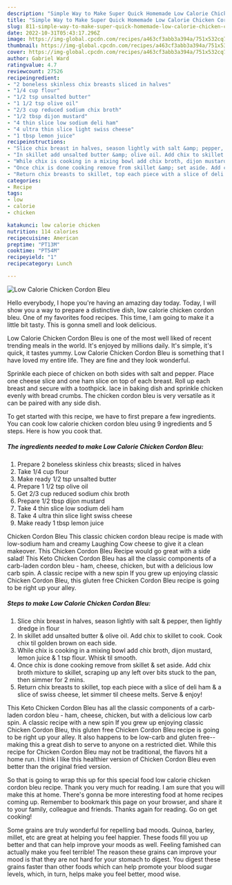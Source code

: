```yaml
---
description: "Simple Way to Make Super Quick Homemade Low Calorie Chicken Cordon Bleu"
title: "Simple Way to Make Super Quick Homemade Low Calorie Chicken Cordon Bleu"
slug: 811-simple-way-to-make-super-quick-homemade-low-calorie-chicken-cordon-bleu
date: 2022-10-31T05:43:17.296Z
image: https://img-global.cpcdn.com/recipes/a463cf3abb3a394a/751x532cq70/low-calorie-chicken-cordon-bleu-recipe-main-photo.jpg
thumbnail: https://img-global.cpcdn.com/recipes/a463cf3abb3a394a/751x532cq70/low-calorie-chicken-cordon-bleu-recipe-main-photo.jpg
cover: https://img-global.cpcdn.com/recipes/a463cf3abb3a394a/751x532cq70/low-calorie-chicken-cordon-bleu-recipe-main-photo.jpg
author: Gabriel Ward
ratingvalue: 4.7
reviewcount: 27526
recipeingredient:
- "2 boneless skinless chix breasts sliced in halves"
- "1/4 cup flour"
- "1/2 tsp unsalted butter"
- "1 1/2 tsp olive oil"
- "2/3 cup reduced sodium chix broth"
- "1/2 tbsp dijon mustard"
- "4 thin slice low sodium deli ham"
- "4 ultra thin slice light swiss cheese"
- "1 tbsp lemon juice"
recipeinstructions:
- "Slice chix breast in halves, season lightly with salt &amp; pepper, then lightly dredge in flour"
- "In skillet add unsalted butter &amp; olive oil. Add chix to skillet to cook. Cook chix til golden brown on each side."
- "While chix is cooking in a mixing bowl add chix broth, dijon mustard, lemon juice &amp; 1 tsp flour. Whisk til smooth."
- "Once chix is done cooking remove from skillet &amp; set aside. Add chix broth mixture to skillet, scraping up any left over bits stuck to the pan, then simmer for 2 mins."
- "Return chix breasts to skillet, top each piece with a slice of deli ham &amp; a slice of swiss cheese, let simmer til cheese melts. Serve &amp; enjoy!"
categories:
- Recipe
tags:
- low
- calorie
- chicken

katakunci: low calorie chicken 
nutrition: 114 calories
recipecuisine: American
preptime: "PT13M"
cooktime: "PT54M"
recipeyield: "1"
recipecategory: Lunch

---
```



![Low Calorie Chicken Cordon Bleu](https://img-global.cpcdn.com/recipes/a463cf3abb3a394a/751x532cq70/low-calorie-chicken-cordon-bleu-recipe-main-photo.jpg)

Hello everybody, I hope you're having an amazing day today. Today, I will show you a way to prepare a distinctive dish, low calorie chicken cordon bleu. One of my favorites food recipes. This time, I am going to make it a little bit tasty. This is gonna smell and look delicious.

Low Calorie Chicken Cordon Bleu is one of the most well liked of recent trending meals in the world. It's enjoyed by millions daily. It's simple, it's quick, it tastes yummy. Low Calorie Chicken Cordon Bleu is something that I have loved my entire life. They are fine and they look wonderful.

Sprinkle each piece of chicken on both sides with salt and pepper. Place one cheese slice and one ham slice on top of each breast. Roll up each breast and secure with a toothpick. lace in baking dish and sprinkle chicken evenly with bread crumbs. The chicken cordon bleu is very versatile as it can be paired with any side dish.


To get started with this recipe, we have to first prepare a few ingredients. You can cook low calorie chicken cordon bleu using 9 ingredients and 5 steps. Here is how you cook that.

<!--inarticleads1-->

##### The ingredients needed to make Low Calorie Chicken Cordon Bleu:

1. Prepare 2 boneless skinless chix breasts; sliced in halves
1. Take 1/4 cup flour
1. Make ready 1/2 tsp unsalted butter
1. Prepare 1 1/2 tsp olive oil
1. Get 2/3 cup reduced sodium chix broth
1. Prepare 1/2 tbsp dijon mustard
1. Take 4 thin slice low sodium deli ham
1. Take 4 ultra thin slice light swiss cheese
1. Make ready 1 tbsp lemon juice


Chicken Cordon Bleu This classic chicken cordon bleau recipe is made with low-sodium ham and creamy Laughing Cow cheese to give it a clean makeover. This Chicken Cordon Bleu Recipe would go great with a side salad! This Keto Chicken Cordon Bleu has all the classic components of a carb-laden cordon bleu - ham, cheese, chicken, but with a delicious low carb spin. A classic recipe with a new spin If you grew up enjoying classic Chicken Cordon Bleu, this gluten free Chicken Cordon Bleu recipe is going to be right up your alley. 

<!--inarticleads2-->

##### Steps to make Low Calorie Chicken Cordon Bleu:

1. Slice chix breast in halves, season lightly with salt &amp; pepper, then lightly dredge in flour
1. In skillet add unsalted butter &amp; olive oil. Add chix to skillet to cook. Cook chix til golden brown on each side.
1. While chix is cooking in a mixing bowl add chix broth, dijon mustard, lemon juice &amp; 1 tsp flour. Whisk til smooth.
1. Once chix is done cooking remove from skillet &amp; set aside. Add chix broth mixture to skillet, scraping up any left over bits stuck to the pan, then simmer for 2 mins.
1. Return chix breasts to skillet, top each piece with a slice of deli ham &amp; a slice of swiss cheese, let simmer til cheese melts. Serve &amp; enjoy!


This Keto Chicken Cordon Bleu has all the classic components of a carb-laden cordon bleu - ham, cheese, chicken, but with a delicious low carb spin. A classic recipe with a new spin If you grew up enjoying classic Chicken Cordon Bleu, this gluten free Chicken Cordon Bleu recipe is going to be right up your alley. It also happens to be low-carb and gluten free--making this a great dish to serve to anyone on a restricted diet. While this recipe for Chicken Cordon Bleu may not be traditional, the flavors hit a home run. I think I like this healthier version of Chicken Cordon Bleu even better than the original fried version. 

So that is going to wrap this up for this special food low calorie chicken cordon bleu recipe. Thank you very much for reading. I am sure that you will make this at home. There's gonna be more interesting food at home recipes coming up. Remember to bookmark this page on your browser, and share it to your family, colleague and friends. Thanks again for reading. Go on get cooking!

Some grains are truly wonderful for repelling bad moods. Quinoa, barley, millet, etc are great at helping you feel happier. These foods fill you up better and that can help improve your moods as well. Feeling famished can actually make you feel terrible! The reason these grains can improve your mood is that they are not hard for your stomach to digest. You digest these grains faster than other foods which can help promote your blood sugar levels, which, in turn, helps make you feel better, mood wise.
